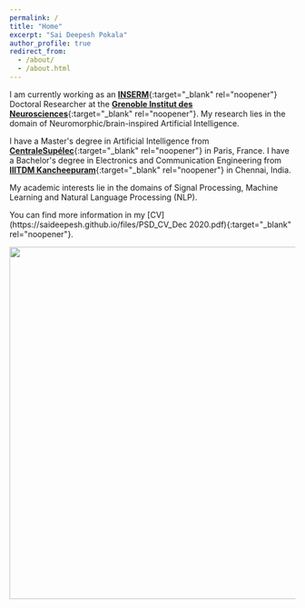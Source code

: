 ```yaml
---
permalink: /
title: "Home"
excerpt: "Sai Deepesh Pokala"
author_profile: true
redirect_from:
  - /about/
  - /about.html
---
```


I am currently working as an [**INSERM**](https://www.inserm.fr/en){:target="_blank" rel="noopener"} Doctoral Researcher at the [**Grenoble Institut des Neurosciences**](https://neurosciences.univ-grenoble-alpes.fr/en/){:target="_blank" rel="noopener"}. My research lies in the domain of Neuromorphic/brain-inspired Artificial Intelligence.

I have a Master's degree in Artificial Intelligence from [**CentraleSupélec**](https://www.centralesupelec.fr/en){:target="_blank" rel="noopener"} in Paris, France. I have a Bachelor's degree in Electronics and Communication Engineering from [**IIITDM Kancheepuram**](https://www.iiitdm.ac.in){:target="_blank" rel="noopener"} in Chennai, India.

My academic interests lie in the domains of Signal Processing, Machine Learning and Natural Language Processing (NLP). 

<!--> You can find more information in my [CV](https://saideepesh.github.io/files/PSD_CV_Dec 2020.pdf){:target="_blank" rel="noopener"}.

<p align="center">
  <img width="620" height="620" src="https://saideepesh.github.io/files/Deepesh_Prague.jpeg?raw=true">
</p>

